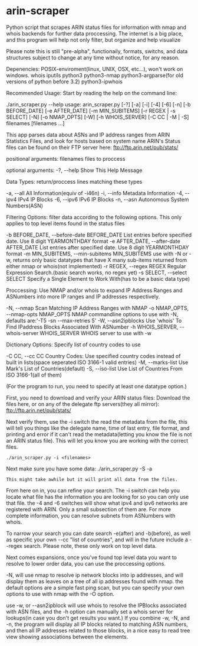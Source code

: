 arin-scraper
============

Python script that scrapes ARIN status files for information with nmap and whois backends for further data proccessing. The internet is a big place, and this program will help not only filter, but organize and help visualize

Please note this is still "pre-alpha", functionaily, formats, switchs, and data structures subject to change at any time without notice, for any reason.

Depenencies:
POSIX-enviroment(linux, UNIX, OSX, etc...), won't work on windows.
whois
iputils
python3
python3-nmap
python3-argparse(for old versions of python before 3.2)
python3-ipwhois

Recommended Usage:
Start by reading the help on the command line:

./arin_scraper.py --help
usage: arin_scraper.py [-?] [-a] [-i] [-4] [-6] [-n] [-b BEFORE_DATE]
                       [-e AFTER_DATE] [-m MIN_SUBITEMS]
                       [-r REGEX | -s SELECT] [-N] [-o NMAP_OPTS] [-W]
                       [-h WHOIS_SERVER] [-C CC | -M | -S]
                       filenames [filenames ...]

This app parses data about ASNs and IP address ranges from ARIN Statistics
Files, and look for hosts based on system name ARIN's Status files can be
found on their FTP server here: ftp://ftp.arin.net/pub/stats/

positional arguments:
  filenames             files to proccess

optional arguments:
  -?, --help            Show This Help Message

Data Types:
  return/proccess lines matching these types

  -a, --all             All Information(equiv of -i46n)
  -i, --info            Metadata Information
  -4, --ipv4            IPv4 IP Blocks
  -6, --ipv6            IPv6 IP Blocks
  -n, --asn             Autonomous System Numbers(ASN)

Filtering Options:
  filter data according to the following options. This only applies to top
  level items found in the status files

  -b BEFORE_DATE, --before-date BEFORE_DATE
                        List entries before specified date. Use 8 digit
                        YEARMONTHDAY format
  -e AFTER_DATE, --after-date AFTER_DATE
                        List entries after specified date. Use 8 digit
                        YEARMONTHDAY format
  -m MIN_SUBITEMS, --min-subitems MIN_SUBITEMS
                        use with -N or -w, returns only basic datatypes that
                        have X many sub-items returned from either nmap or
                        whois(not implemented)
  -r REGEX, --regex REGEX
                        Regular Expression Search.(basic search works, no
                        regex yet)
  -s SELECT, --select SELECT
                        Specify a Single Element to Work With(has to be a
                        basic data type)

Proccessing:
  Use NMAP and/or whois to expand IP Address Ranges and ASNumbers into more
  IP ranges and IP addresses respectively.

  -N, --nmap            Scan Matching IP Address Ranges with NMAP
  -o NMAP_OPTS, --nmap-opts NMAP_OPTS
                        NMAP commandline options to use with -N, defaults
                        are:'-T5 -sn --max-retries 5'
  -W, --asn2ipblocks    Use 'whois' To Find IPaddress Blocks Associated With
                        ASNumber
  -h WHOIS_SERVER, --whois-server WHOIS_SERVER
                        WHOIS server to use with -w

Dictionary Options:
  Specify list of country codes to use

  -C CC, --cc CC        Country Codes: Use specified country codes instead of
                        built in lists(space seperated ISO 3166-1 valid
                        entries)
  -M, --marks-list      Use Mark's List of Countries(default)
  -S, --iso-list        Use List of Countries From ISO 3166-1(all of them)


(For the program to run, you need to specify at least one datatype option.)

First, you need to download and verify your ARIN status files:
Download the files here, or on any of the delegate ftp servers(they all mirror):
		ftp://ftp.arin.net/pub/stats/

Next verify them, use the -i switch the read the metadata from the file, this will tell you things like the delegate name, time of last entry, file format, and printing and error if it can't read the metadata(letting you know the file is not an ARIN status file). This will let you know you are working with the correct files.

	./arin_scraper.py -i <filenames>

Next make sure you have some data:
	./arin_scraper.py -S -a <filenames>

	This might take awhile but it will print all data from the files.

From here on in, you can refine your search. The -i switch can help you locate what file has the information you are looking for so you can only use that file. the -4 and -6 switches will show what ipv4 and ipv6 networks are registered with ARIN. Only a small subsection of them are. For more complete information, you can resolve subnets from ASNumbers with whois.

To narrow your search you can date search -e(after) and -b(before), as well as specific your own --cc "list of countries", and will in the future include a --regex search. Please note, these only work on top level data.

Next comes expansions, once you've found top level data you want to resolve to lower order data, you can use the proccessing options.

-N, will use nmap to resolve ip network blocks into ip addresses, and will display them as leaves on a tree of all ip addresses found with nmap. the default options are a simple fast ping scan, but you can specify your own options to use with nmap with the -O option.

use -w, or --asn2ipblock will use whois to resolve the IPBlocks associated with ASN files, and the -h option can manually set a whois server for lookups(in case you don't get results you want.) If you combine -w, -N, and -n, the program will display all IP blocks related to matching ASN numbers, and then all IP addresses related to those blocks, in a nice easy to read tree view showing associations between the elements.
